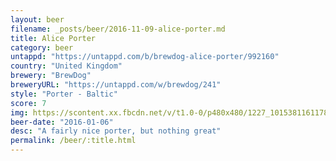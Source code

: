 ```yaml
---
layout: beer
filename: _posts/beer/2016-11-09-alice-porter.md
title: Alice Porter
category: beer
untappd: "https://untappd.com/b/brewdog-alice-porter/992160"
country: "United Kingdom"
brewery: "BrewDog"
breweryURL: "https://untappd.com/w/brewdog/241"
style: "Porter - Baltic"
score: 7
img: https://scontent.xx.fbcdn.net/v/t1.0-0/p480x480/1227_10153811611783745_4791320626770283018_n.jpg?oh=39c61ce6894ff28a9c5fb35d41071250&oe=592693D0
beer-date: "2016-01-06"
desc: "A fairly nice porter, but nothing great"
permalink: /beer/:title.html
---
```

